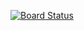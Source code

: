 [![Board Status](https://dev.azure.com/aiw-devops/4b5d060c-a869-4013-aed8-ba8c5a51c2d2/a5640ab8-c268-4171-8651-02d638ed71f0/_apis/work/boardbadge/121a8fd2-132d-4649-9a3c-d06d0315dc5f)](https://dev.azure.com/aiw-devops/4b5d060c-a869-4013-aed8-ba8c5a51c2d2/_boards/board/t/a5640ab8-c268-4171-8651-02d638ed71f0/Microsoft.RequirementCategory)